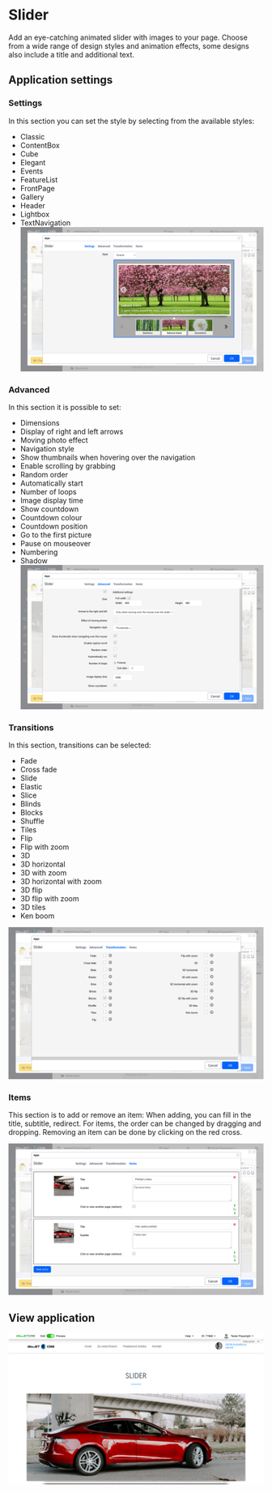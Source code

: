 # Slider

Add an eye-catching animated slider with images to your page. Choose from a wide range of design styles and animation effects, some designs also include a title and additional text.

## Application settings

### Settings

In this section you can set the style by selecting from the available styles:
- Classic
- ContentBox
- Cube
- Elegant
- Events
- FeatureList
- FrontPage
- Gallery
- Header
- Lightbox
- TextNavigation ![](editor-settings.png)

### Advanced

In this section it is possible to set:
- Dimensions
- Display of right and left arrows
- Moving photo effect
- Navigation style
- Show thumbnails when hovering over the navigation
- Enable scrolling by grabbing
- Random order
- Automatically start
- Number of loops
- Image display time
- Show countdown
- Countdown colour
- Countdown position
- Go to the first picture
- Pause on mouseover
- Numbering
- Shadow ![](editor-advanced.png)

### Transitions

In this section, transitions can be selected:
- Fade
- Cross fade
- Slide
- Elastic
- Slice
- Blinds
- Blocks
- Shuffle
- Tiles
- Flip
- Flip with zoom
- 3D
- 3D horizontal
- 3D with zoom
- 3D horizontal with zoom
- 3D flip
- 3D flip with zoom
- 3D tiles
- Ken boom

![](editor-transitions.png)

### Items

This section is to add or remove an item: When adding, you can fill in the title, subtitle, redirect. For items, the order can be changed by dragging and dropping. Removing an item can be done by clicking on the red cross.

![](editor-items.png)

## View application

![](slider.png)
